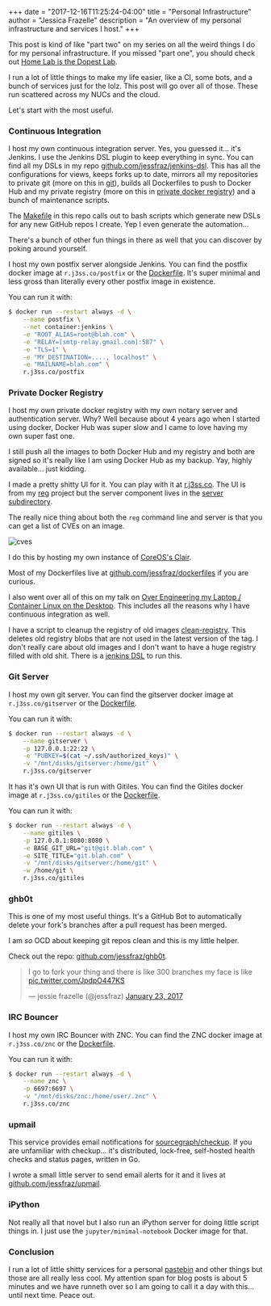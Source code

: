 +++
date = "2017-12-16T11:25:24-04:00"
title = "Personal Infrastructure"
author = "Jessica Frazelle"
description = "An overview of my personal infrastructure and services I host."
+++

This post is kind of like "part two" on my series on all the weird things I do
for my personal infrastructure. If you missed "part one", you should check out
[Home Lab is the Dopest Lab](https://blog.jessfraz.com/post/home-lab-is-the-dopest-lab/).

I run a lot of little things to make my life easier, like a CI, some bots, and
a bunch of services just for the lolz. This post will go over all of those. These
run scattered across my NUCs and the cloud. 

Let's start with the most useful.

### Continuous Integration

I host my own continuous integration server. Yes, you guessed it... it's Jenkins.
I use the Jenkins DSL plugin to keep everything in sync. You can find all my
DSLs in my repo [github.com/jessfraz/jenkins-dsl](https://github.com/jessfraz/jenkins-dsl).
This has all the configurations for views, keeps forks up to date, mirrors all my
repositories to private git (more on this in [git](#git-server)),
builds all Dockerfiles to push to Docker Hub and my private registry (more on
this in [private docker registry](#private-docker-registry)) and a bunch of
maintenance scripts.

The [Makefile](https://github.com/jessfraz/jenkins-dsl/blob/master/Makefile) in
this repo calls out to bash scripts which generate new DSLs for any new GitHub
repos I create. Yep I even generate the automation...

There's a bunch of other fun things in there as well that you can discover by
poking around yourself.

I host my own postfix server alongside Jenkins. You
can find the postfix docker image at `r.j3ss.co/postfix` or the [Dockerfile](https://github.com/jessfraz/dockerfiles/tree/master/postfix). It's super minimal and less gross than literally every
other postfix image in existence.

You can run it with:

```bash
$ docker run --restart always -d \
    --name postfix \
    --net container:jenkins \
    -e "ROOT_ALIAS=root@blah.com" \
    -e "RELAY=[smtp-relay.gmail.com]:587" \
    -e "TLS=1" \
    -e "MY_DESTINATION=...., localhost" \
    -e "MAILNAME=blah.com" \
    r.j3ss.co/postfix
```

### Private Docker Registry

I host my own private docker registry with my own notary server and authentication
server. Why? Well because about 4 years ago when I started using docker, Docker
Hub was super slow and I came to love having my own super fast one.

I still push all the images to both Docker Hub and my registry and both are
signed so it's really like I am using Docker Hub as my backup. Yay, highly
available... just kidding.

I made a pretty shitty UI for it. You can play with it at [r.j3ss.co](https://r.j3ss.co/).
The UI is from my [reg](https://github.com/jessfraz/reg) project but the
server component lives in the [server subdirectory](https://github.com/jessfraz/reg/tree/master/server).

The really nice thing about both the `reg` command line and server is that you
can get a list of CVEs on an image.

![cves](/img/cves.png)

I do this by hosting my own instance of [CoreOS's Clair](https://github.com/coreos/clair).

Most of my Dockerfiles live at
[github.com/jessfraz/dockerfiles](https://github.com/jessfraz/dockerfiles) if
you are curious.

I also went over all of this on my talk on [Over Engineering my
Laptop / Container Linux on the Desktop](https://docs.google.com/presentation/d/17Hml1iFqdXElxOcrh9caQSC5px5mDgaS015Vhaz42ZY/edit?usp=sharing). This includes all the reasons why I have continuous integration as well.

I have a script to cleanup the registry of old images [clean-registry](https://github.com/jessfraz/dotfiles/blob/master/bin/clean-registry). This deletes old registry blobs that are not used
in the latest version of the tag. I don't really care about old images and
I don't want to have a huge registry filled with old shit. There is a [jenkins
DSL](https://github.com/jessfraz/jenkins-dsl/blob/master/projects/maintenance/garbage_collect_registry.groovy) to run this.

### Git Server

I host my own git server. You
can find the gitserver docker image at `r.j3ss.co/gitserver` or the [Dockerfile](https://github.com/jessfraz/dockerfiles/tree/master/gitserver).

You can run it with:

```bash
$ docker run --restart always -d \
    --name gitserver \
    -p 127.0.0.1:22:22 \
    -e "PUBKEY=$(cat ~/.ssh/authorized_keys)" \
    -v "/mnt/disks/gitserver:/home/git" \
    r.j3ss.co/gitserver
```

It has it's own UI that is run with Gitiles. You
can find the Gitiles docker image at `r.j3ss.co/gitiles` or the [Dockerfile](https://github.com/jessfraz/dockerfiles/tree/master/gitiles).

You can run it with:

```bash
$ docker run --restart always -d \
    --name gitiles \
    -p 127.0.0.1:8080:8080 \
    -e BASE_GIT_URL="git@git.blah.com" \
    -e SITE_TITLE="git.blah.com" \
    -v "/mnt/disks/gitserver:/home/git" \
    -w /home/git \
    r.j3ss.co/gitiles
```

### ghb0t

This is one of my most useful things. It's a GitHub Bot to automatically delete
your fork's branches after a pull request has been merged.

I am _so_ OCD about keeping git repos clean and this is my little helper.

Check out the repo: [github.com/jessfraz/ghb0t](https://github.com/jessfraz/ghb0t).

<blockquote class="twitter-tweet" data-lang="en"><p lang="en" dir="ltr">I go to fork your thing and there is like 300 branches my face is like <a href="https://t.co/JpdpO447KS">pic.twitter.com/JpdpO447KS</a></p>&mdash; jessie frazelle (@jessfraz) <a href="https://twitter.com/jessfraz/status/823425160787021825?ref_src=twsrc%5Etfw">January 23, 2017</a></blockquote>
<script async src="https://platform.twitter.com/widgets.js" charset="utf-8"></script>

### IRC Bouncer

I host my own IRC Bouncer with ZNC.
You can find the ZNC docker image at `r.j3ss.co/znc` or the [Dockerfile](https://github.com/jessfraz/dockerfiles/tree/master/znc).

You can run it with:

```bash
$ docker run --restart always -d \
    --name znc \
    -p 6697:6697 \
    -v "/mnt/disks/znc:/home/user/.znc" \
    r.j3ss.co/znc
```

### upmail

This service provides email notifications for [sourcegraph/checkup](https://github.com/sourcegraph/checkup).
If you are unfamiliar with checkup... it's distributed, lock-free, self-hosted
health checks and status pages, written in Go.

I wrote a small little server to send email alerts for it and it lives
at [github.com/jessfraz/upmail](https://github.com/jessfraz/upmail).

### iPython

Not really all that novel but I also run an iPython server for doing little
script things in. I just use the `jupyter/minimal-notebook` Docker image for that.

### Conclusion

I run a lot of little shitty services for a personal [pastebin](https://github.com/jessfraz/pastebinit)
and other things
but those are all really less cool. My attention span for blog posts is about
5 minutes and we have runneth over so I am going to call it a day with
this... until next time. Peace out.
